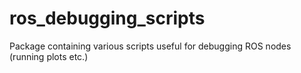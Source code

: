 # ros_debugging_scripts
Package containing various scripts useful for debugging ROS nodes (running plots etc.)
